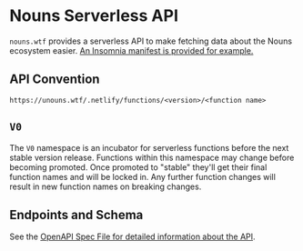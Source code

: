 # Nouns Serverless API

`nouns.wtf` provides a serverless API to make fetching data about the Nouns ecosystem easier. [An Insomnia manifest is provided for example.](./docs/insomnia.json)

## API Convention

`https://unouns.wtf/.netlify/functions/<version>/<function name>`

## `V0`

The `V0` namespace is an incubator for serverless functions before the next stable version release. Functions within this namespace may change before becoming promoted. Once promoted to "stable" they'll get their final function names and will be locked in. Any further function changes will result in new function names on breaking changes.

## Endpoints and Schema

See the [OpenAPI Spec File for detailed information about the API](docs/swagger.yaml).
